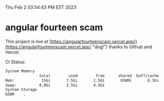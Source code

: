 Thu Feb  2 03:54:43 PM EST 2023

# angular fourteen scam


This project is live at [https://angularfourteenscam.vercel.app/](https://angularfourteenscam.vercel.app/ "dog!") thanks to Github and Vercel.

CI Status: 

```bash
System Memory
               total        used        free      shared  buff/cache   available
Mem:            15Gi       7.5Gi       1.5Gi       936Mi       6.3Gi       6.6Gi
Swap:          8.0Gi       3.5Gi       4.5Gi
System Storage
650M	.
```
